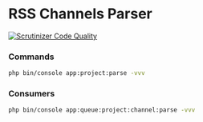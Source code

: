 RSS Channels Parser
===================

<!--[![Build Status][testing-image]][testing-link]-->
[![Scrutinizer Code Quality][scrutinizer-code-quality-image]][scrutinizer-code-quality-link]
<!--[![Code Coverage][code-coverage-image]][code-coverage-link]-->

### Commands
```bash
php bin/console app:project:parse -vvv
```

### Consumers
```bash
php bin/console app:queue:project:channel:parse -vvv
```

[testing-link]: https://travis-ci.org/khaperets/newsparser
[testing-image]: https://travis-ci.org/khaperets/newsparser.svg?branch=master
[code-coverage-link]: https://scrutinizer-ci.com/g/khaperets/newsparser/?branch=master
[code-coverage-image]: https://scrutinizer-ci.com/g/khaperets/newsparser/badges/coverage.png?b=master
[scrutinizer-code-quality-link]: https://scrutinizer-ci.com/g/khaperets/newsparser/?branch=master
[scrutinizer-code-quality-image]: https://scrutinizer-ci.com/g/khaperets/newsparser/badges/quality-score.png?b=master
